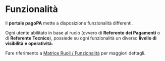 # Funzionalità

Il **portale pagoPA** mette a disposizione funzionalità differenti.&#x20;

Ogni utente abilitato in base al ruolo (ovvero di **Referente dei Pagamenti** o di **Referente Tecnico**), possiede su ogni funzionalità un diverso **livello di visibilità** **e operatività.**

Fare riferimento a [Matrice Ruoli / Funzionalità](matrice-ruoli-funzionalita.md) per maggiori dettagli.
